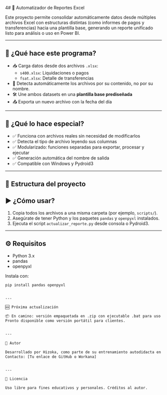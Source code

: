 4# 🧾 Automatizador de Reportes Excel

Este proyecto permite consolidar automáticamente datos desde múltiples archivos Excel con estructuras distintas (como informes de pagos y transferencias) hacia una plantilla base, generando un reporte unificado listo para análisis o uso en Power BI.

---

## 🚀 ¿Qué hace este programa?

- 📥 Carga datos desde dos archivos `.xlsx`:
  - `s400.xlsx`: Liquidaciones o pagos
  - `fsat.xlsx`: Detalle de transferencias
- 🔎 Detecta automáticamente los archivos por su contenido, no por su nombre.
- 🛠️ Une ambos datasets en una **plantilla base prediseñada**
- 📤 Exporta un nuevo archivo con la fecha del día

---

## 🧠 ¿Qué lo hace especial?

- ✅ Funciona con archivos reales sin necesidad de modificarlos
- ✅ Detecta el tipo de archivo leyendo sus columnas
- ✅ Modularizado: funciones separadas para exportar, procesar y ejecutar
- ✅ Generación automática del nombre de salida
- ✅ Compatible con Windows y Pydroid3

---

## 📁 Estructura del proyecto


## ▶️ ¿Cómo usar?

1. Copia todos los archivos a una misma carpeta (por ejemplo, `scripts/`).
2. Asegúrate de tener Python y los paquetes `pandas` y `openpyxl` instalados.
3. Ejecuta el script `actualizar_reporte.py` desde consola o Pydroid3.

---

## ⚙️ Requisitos

- Python 3.x
- pandas
- openpyxl

Instala con:

```bash
pip install pandas openpyxl


---

🆕 Próxima actualización

📦 En camino: versión empaquetada en .zip con ejecutable .bat para uso directo en Windows sin conocimientos técnicos.
Pronto disponible como versión portátil para clientes.


---

👤 Autor

Desarrollado por Hizoka, como parte de su entrenamiento autodidacta en automatización de tareas con Python y Excel.
Contacto: [Tu enlace de GitHub o Workana]


---

📝 Licencia

Uso libre para fines educativos y personales. Créditos al autor.

